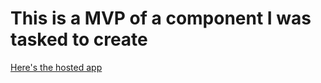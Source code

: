 # This is a MVP of a component I was tasked to create

[Here's the hosted app](https://subtle-lamington-b4a6e5.netlify.app)
